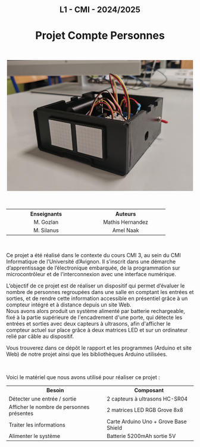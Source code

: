 <h2 align="center">
  L1 - CMI - 2024/2025
</h2>
<h1 align="center">
  Projet Compte Personnes
</h1>

<br/>
<p align="center" >
<img src="images/Vue_ensemble.jpg" alt="Image du projet" width="500"/>
</p>

<br/>
<table align="center">
  <tr>
    <th width="200">Enseignants</th>
    <th width="200">Auteurs</th>
  </tr>
  <tr>
    <td align="center">M. Gozlan</td>
    <td align="center">Mathis Hernandez</td>
  </tr>
  <tr>
    <td align="center">M. Silanus</td>
    <td align="center">Amel Naak</td>
  </tr>
</table>

<br/>
<p>
Ce projet a été réalisé dans le contexte du cours CMI 3, au sein du CMI Informatique de l’Université d’Avignon.
Il s’inscrit dans une démarche d’apprentissage de l’électronique embarquée, de la programmation sur microcontrôleur et de l’interconnexion avec une interface numérique.
</p>
<p>
L’objectif de ce projet est de réaliser un dispositif qui permet d’évaluer le nombre de personnes regroupées dans une salle en comptant les entrées et sorties, et de rendre cette information accessible en présentiel grâce à un compteur intégré et à distance depuis un site Web. <br/>
Nous avons alors produit un système alimenté par batterie rechargeable, fixé à la partie supérieure de l'encadrement d'une porte, qui détecte les entrées et sorties avec deux capteurs à ultrasons, afin d'afficher le compteur actuel sur place grâce à deux matrices LED et sur un ordinateur relié par câble au dispositif.
</p>

<p>
  Vous trouverez dans ce dépôt le rapport et les programmes (Arduino et site Web) de notre projet ainsi que les bibliothèques Arduino utilisées.
</p>

<br/>
<p>
  Voici le matériel que nous avons utilisé pour réaliser ce projet :
</p>
<table align="center">
  <tr>
    <th>Besoin</th>
    <th>Composant</th>
  </tr>
  <tr>
    <td>Détecter une entrée / sortie</td>
    <td>2 capteurs à ultrasons HC-SR04</td>
  </tr>
  <tr>
    <td>Afficher le nombre de personnes présentes</td>
    <td>2 matrices LED RGB Grove 8x8</td>
  </tr>
  <tr>
    <td>Traiter les informations</td>
    <td>Carte Arduino Uno + Grove Base Shield</td>
  </tr>
  <tr>
    <td>Alimenter le système</td>
    <td>Batterie 5200mAh sortie 5V</td>
  </tr>
</table>
